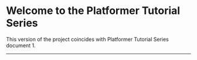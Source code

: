# Welcome to the Platformer Tutorial Series

This version of the project coincides with Platformer Tutorial Series document 1.

---